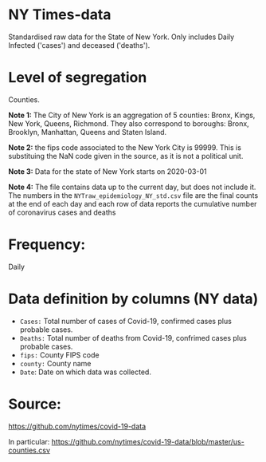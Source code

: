 # NY Times-data
Standardised raw data for the State of New York. Only includes Daily Infected ('cases') and deceased ('deaths').

# Level of segregation

Counties.

**Note 1:** The City of New York is an aggregation of 5 counties: Bronx, Kings, New York, Queens, Richmond. They also correspond to boroughs: Bronx, Brooklyn, Manhattan, Queens and Staten Island.

**Note 2:** the fips code associated to the New York City is 99999. This is substituing the NaN code given in the source, as it is not a political unit.

**Note 3:** Data for the state of New York starts on 2020-03-01

**Note 4:** The file contains data up to the current day, but does not include it. The numbers in the `NYTraw_epidemiology_NY_std.csv` file are the final counts at the end of each day and each row of data reports the cumulative number of coronavirus cases and deaths

# Frequency: 

Daily

# Data definition by columns (NY data)

- `Cases:` Total number of cases of Covid-19, confirmed cases plus probable cases. 
- `Deaths:` Total number of deaths from Covid-19, confrimed cases plus probable cases. 
- `fips:` County FIPS code
- `county:` County name
- `Date`: Date on which data was collected.

# Source:

https://github.com/nytimes/covid-19-data

In particular:
https://github.com/nytimes/covid-19-data/blob/master/us-counties.csv
